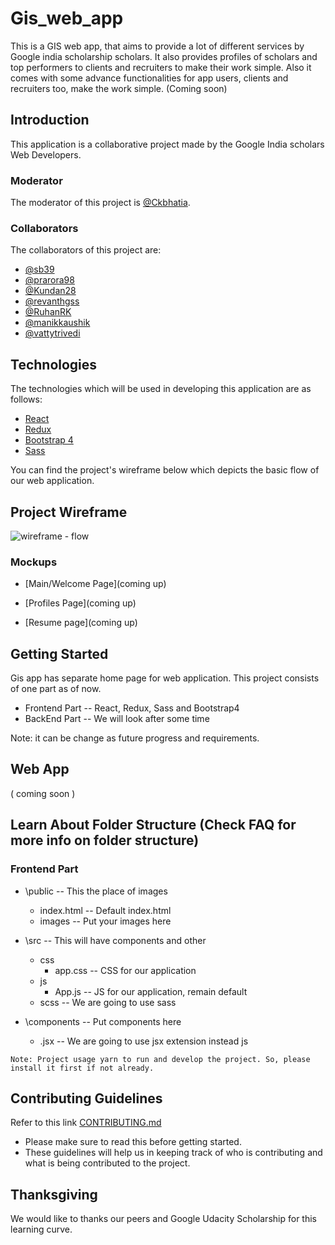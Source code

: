 # Gis_web_app
This is a GIS web app, that aims to provide a lot of different services by Google india scholarship scholars.
It also provides profiles of scholars and top performers to clients and recruiters to make their work simple. Also it comes with some advance functionalities for app users, clients and recruiters too, make the work simple.
(Coming soon)

## Introduction

This application is a collaborative project made by the Google India scholars Web Developers.

### Moderator

The moderator of this project is [@Ckbhatia](https://github.com/Ckbhatia).

### Collaborators

The collaborators of this project are:

* [@sb39](https://github.com/sb39)
* [@prarora98](https://github.com/prarora98)
* [@Kundan28](https://github.com/Kundan28)
* [@revanthgss](https://github.com/revanthgss)
* [@RuhanRK](https://github.com/RuhanRK)
* [@manikkaushik](https://github.com/manikkaushik)
* [@vattytrivedi](https://github.com/vattytrivedi)

## Technologies

The technologies which will be used in developing this application are as follows:

* [React](https://reactjs.org/)
* [Redux](https://redux.js.org/)
* [Bootstrap 4](https://getbootstrap.com/)
* [Sass](https://sass-lang.com/)

You can find the project's wireframe below which depicts the basic flow of our web application.

## Project Wireframe
![wireframe - flow](https://i.imgur.com/bZKlEfH.jpg)

### Mockups

* [Main/Welcome Page](coming up)

- [Profiles Page](coming up)

* [Resume page](coming up)


## Getting Started
Gis app has separate home page for web application.
This project consists of one part as of now.
* Frontend Part -- React, Redux, Sass and Bootstrap4
* BackEnd Part -- We will look after some time

Note: it can be change as future progress and requirements.

## Web App
( coming soon )

## Learn About Folder Structure (Check FAQ for more info on folder structure)

### Frontend Part
* \public -- This the place of images
  - index.html -- Default index.html
  - images -- Put your images here
* \src -- This will have components and other
  - css
    - app.css   -- CSS for our application
  - js
    - App.js    -- JS for our application, remain default
  - scss        -- We are going to use sass

* \components -- Put components here
  - .jsx -- We are going to use jsx extension instead js

```
Note: Project usage yarn to run and develop the project. So, please install it first if not already.
```

## Contributing Guidelines

Refer to this link [CONTRIBUTING.md](CONTRIBUTING.md)
- Please make sure to read this before getting started.
- These guidelines will help us in keeping track of who is contributing and what is being contributed to the project.

## Thanksgiving

We would like to thanks our peers and Google Udacity Scholarship for this learning curve.

